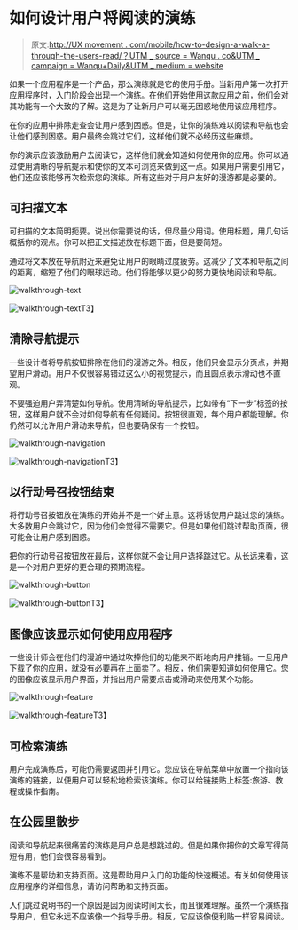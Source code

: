 # 如何设计用户将阅读的演练

> 原文:[http://UX movement . com/mobile/how-to-design-a-walk-a-through-the-users-read/？UTM _ source = Wanqu . co&UTM _ campaign = Wanqu+Daily&UTM _ medium = website](http://uxmovement.com/mobile/how-to-design-a-walkthrough-that-users-will-read/?utm_source=wanqu.co&utm_campaign=Wanqu+Daily&utm_medium=website)

如果一个应用程序是一个产品，那么演练就是它的使用手册。当新用户第一次打开应用程序时，入门阶段会出现一个演练。在他们开始使用这款应用之前，他们会对其功能有一个大致的了解。这是为了让新用户可以毫无困惑地使用该应用程序。

在你的应用中排除走查会让用户感到困惑。但是，让你的演练难以阅读和导航也会让他们感到困惑。用户最终会跳过它们，这样他们就不必经历这些麻烦。

你的演示应该激励用户去阅读它，这样他们就会知道如何使用你的应用。你可以通过使用清晰的导航提示和使你的文本可浏览来做到这一点。如果用户需要引用它，他们还应该能够再次检索您的演练。所有这些对于用户友好的漫游都是必要的。

## 可扫描文本

可扫描的文本简明扼要。说出你需要说的话，但尽量少用词。使用标题，用几句话概括你的观点。你可以把正文描述放在标题下面，但是要简短。

通过将文本放在导航附近来避免让用户的眼睛过度疲劳。这减少了文本和导航之间的距离，缩短了他们的眼球运动。他们将能够以更少的努力更快地阅读和导航。

![walkthrough-text](../Images/1807cddb6b16d29c759b40991a9d4af5.png)

<noscript><img class="aligncenter size-full wp-image-9591" src="../Images/1807cddb6b16d29c759b40991a9d4af5.png" alt="walkthrough-text" data-original-src="http://uxmovement.com/wp-content/uploads/2016/07/walkthrough-text.png"/>T3】</noscript>

## 清除导航提示

一些设计者将导航按钮排除在他们的漫游之外。相反，他们只会显示分页点，并期望用户滑动。用户不仅很容易错过这么小的视觉提示，而且圆点表示滑动也不直观。

不要强迫用户弄清楚如何导航。使用清晰的导航提示，比如带有“下一步”标签的按钮，这样用户就不会对如何导航有任何疑问。按钮很直观，每个用户都能理解。你仍然可以允许用户滑动来导航，但也要确保有一个按钮。

![walkthrough-navigation](../Images/3d6e73c64d8659bf9738835deaa9bf71.png)

<noscript><img class="aligncenter size-full wp-image-9592" src="../Images/3d6e73c64d8659bf9738835deaa9bf71.png" alt="walkthrough-navigation" data-original-src="http://uxmovement.com/wp-content/uploads/2016/07/walkthrough-navigation.png"/>T3】</noscript>

## 以行动号召按钮结束

将行动号召按钮放在演练的开始并不是一个好主意。这将诱使用户跳过您的演练。大多数用户会跳过它，因为他们会觉得不需要它。但是如果他们跳过帮助页面，很可能会让用户感到困惑。

把你的行动号召按钮放在最后，这样你就不会让用户选择跳过它。从长远来看，这是一个对用户更好的更合理的预期流程。

![walkthrough-button](../Images/0d99e9c83f4ff0cc852e6649d0b0e7a1.png)

<noscript><img class="aligncenter size-full wp-image-9593" src="../Images/0d99e9c83f4ff0cc852e6649d0b0e7a1.png" alt="walkthrough-button" data-original-src="http://uxmovement.com/wp-content/uploads/2016/07/walkthrough-button.png"/>T3】</noscript>

## 图像应该显示如何使用应用程序

一些设计师会在他们的漫游中通过吹捧他们的功能来不断地向用户推销。一旦用户下载了你的应用，就没有必要再在上面卖了。相反，他们需要知道如何使用它。您的图像应该显示用户界面，并指出用户需要点击或滑动来使用某个功能。

![walkthrough-feature](../Images/d9f5c0184fbe7e07c9dd155a86bb873c.png)

<noscript><img class="aligncenter size-full wp-image-9594" src="../Images/d9f5c0184fbe7e07c9dd155a86bb873c.png" alt="walkthrough-feature" data-original-src="http://uxmovement.com/wp-content/uploads/2016/07/walkthrough-feature.png"/>T3】</noscript>

## 可检索演练

用户完成演练后，可能仍需要返回并引用它。您应该在导航菜单中放置一个指向该演练的链接，以便用户可以轻松地检索该演练。你可以给链接贴上标签:旅游、教程或操作指南。

## 在公园里散步

阅读和导航起来很痛苦的演练是用户总是想跳过的。但是如果你把你的文章写得简短有用，他们会很容易看到。

演练不是帮助和支持页面。这是帮助用户入门的功能的快速概述。有关如何使用该应用程序的详细信息，请访问帮助和支持页面。

人们跳过说明书的一个原因是因为阅读时间太长，而且很难理解。虽然一个演练指导用户，但它永远不应该像一个指导手册。相反，它应该像便利贴一样容易阅读。